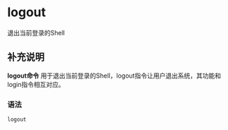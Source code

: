 logout
===

退出当前登录的Shell

## 补充说明

**logout命令** 用于退出当前登录的Shell，logout指令让用户退出系统，其功能和login指令相互对应。

### 语法  

```
logout
```


<!-- Linux命令行搜索引擎：https://jaywcjlove.github.io/linux-command/ -->